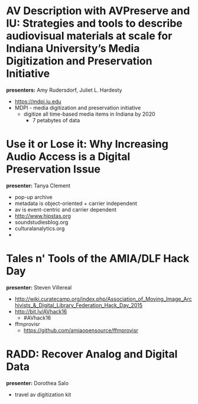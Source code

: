 AV Description with AVPreserve and IU: Strategies and tools to describe audiovisual materials at scale for Indiana University’s Media Digitization and Preservation Initiative
==========

**presenters:** Amy Rudersdorf, Juliet L. Hardesty

- https://mdpi.iu.edu
- MDPI - media digitization and preservation initiative
	- digitize all time-based media items in Indiana by 2020
		- 7 petabytes of data

Use it or Lose it: Why Increasing Audio Access is a Digital Preservation Issue
==========

**presenter:** Tanya Clement

- pop-up archive 
- metadata is object-oriented + carrier independent
- av is event-centric and carrier dependent
- http://www.hipstas.org
- soundstudiesblog.org
- culturalanalytics.org
- 

Tales n' Tools of the AMIA/DLF Hack Day
==========

**presenter:** Steven Villereal

- http://wiki.curatecamp.org/index.php/Association_of_Moving_Image_Archivists_&_Digital_Library_Federation_Hack_Day_2015
- http://bit.ly/AVhack16
	- #AVhack16
- ffmprovisr
	- https://github.com/amiaopensource/ffmprovisr

RADD: Recover Analog and Digital Data
==========

**presenter:** Dorothea Salo

- travel av digitization kit

